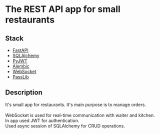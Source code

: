 # The REST API app for small restaurants

## Stack

- [FastAPI](https://fastapi.tiangolo.com/)  
- [SQLAlchemy](https://docs.sqlalchemy.org/en/20)
- [PyJWT](https://pyjwt.readthedocs.io/en/latest/)
- [Alembic](https://alembic.sqlalchemy.org/)
- [WebSocket](https://en.wikipedia.org/wiki/WebSocket)
- [PassLib](https://pypi.org/project/passlib/)


## Description

It's small app for restaurants. 
It's main purpose is to manage orders.\
\
WebSocket is used for real-time communication with waiter and kitchen.
\
In app used JWT for authentication.\
Used async session of SQLAlchemy for CRUD operations.